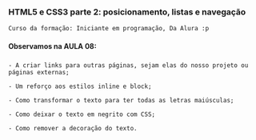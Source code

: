 ### HTML5 e CSS3 parte 2: posicionamento, listas e navegação
    Curso da formação: Iniciante em programação, Da Alura :p

#### Observamos na AULA 08:

###
    - A criar links para outras páginas, sejam elas do nosso projeto ou páginas externas;

    - Um reforço aos estilos inline e block;

    - Como transformar o texto para ter todas as letras maiúsculas;

    - Como deixar o texto em negrito com CSS;

    - Como remover a decoração do texto.